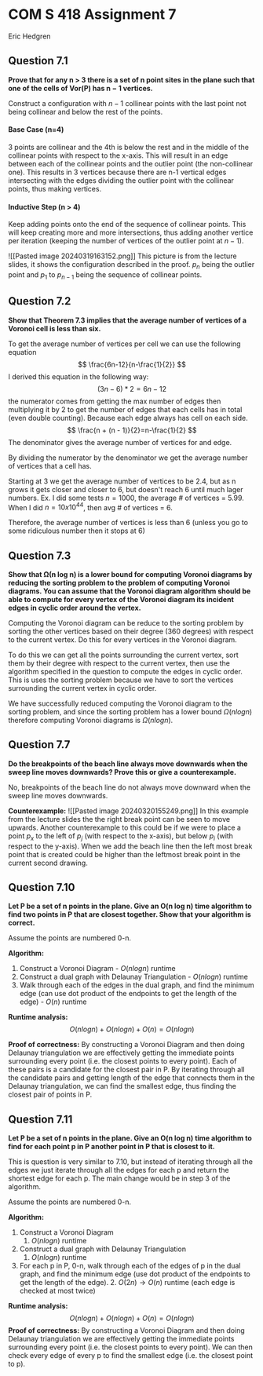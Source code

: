 # COM S 418 Assignment 7
Eric Hedgren

## Question 7.1
**Prove that for any n > 3 there is a set of n point sites in the plane such that one of the cells of Vor(P) has n − 1 vertices.**

Construct a configuration with $n-1$ collinear points with the last point not being collinear and below the rest of the points.

#### Base Case (n=4)
3 points are collinear and the 4th is below the rest and in the middle of the collinear points with respect to the x-axis. This will result in an edge between each of the collinear points and the outlier point (the non-collinear one). This results in 3 vertices because there are n-1 vertical edges intersecting with the edges dividing the outlier point with the collinear points, thus making vertices.

#### Inductive Step (n > 4)
Keep adding points onto the end of the sequence of collinear points. This will keep creating more and more intersections, thus adding another vertice per iteration (keeping the number of vertices of the outlier point at $n-1$).

![[Pasted image 20240319163152.png]]
This picture is from the lecture slides, it shows the configuration described in the proof. $p_{n}$ being the outlier point and $p_1$ to $p_{n-1}$ being the sequence of collinear points.


## Question 7.2
**Show that Theorem 7.3 implies that the average number of vertices of a Voronoi cell is less than six.**

To get the average number of vertices per cell we can use the following equation
$$
\frac{6n-12}{n-\frac{1}{2}}
$$
I derived this equation in the following way:
$$
(3n-6)*2=6n-12
$$
the numerator comes from getting the max number of edges then multiplying it by 2 to get the number of edges that each cells has in total (even double counting). Because each edge always has cell on each side.
$$
\frac{n + (n - 1)}{2}=n-\frac{1}{2}
$$
The denominator gives the average number of vertices for and edge.

By dividing the numerator by the denominator we get the average number of vertices that a cell has.

Starting at 3 we get the average number of vertices to be 2.4, but as n grows it gets closer and closer to 6, but doesn't reach 6 until much lager numbers. Ex. I did some tests $n=1000$, the average # of vertices = 5.99. When I did $n=10x10^{44}$, then avg # of vertices = 6.

Therefore, the average number of vertices is less than 6 (unless you go to some ridiculous number then it stops at 6)


## Question 7.3
**Show that Ω(n log n) is a lower bound for computing Voronoi diagrams by reducing the sorting problem to the problem of computing Voronoi diagrams. You can assume that the Voronoi diagram algorithm should be able to compute for every vertex of the Voronoi diagram its incident edges in cyclic order around the vertex.**

Computing the Voronoi diagram can be reduce to the sorting problem by sorting the other vertices based on their degree (360 degrees) with respect to the current vertex. Do this for every vertices in the Voronoi diagram.

To do this we can get all the points surrounding the current vertex, sort them by their degree with respect to the current vertex, then use the algorithm specified in the question to compute the edges in cyclic order. This is uses the sorting problem because we have to sort the vertices surrounding the current vertex in cyclic order.

We have successfully reduced computing the Voronoi diagram to the sorting problem, and since the sorting problem has a lower bound $\Omega (n log n)$ therefore computing Voronoi diagrams is $\Omega (n log n)$.


## Question 7.7
**Do the breakpoints of the beach line always move downwards when the sweep line moves downwards? Prove this or give a counterexample.**

No, breakpoints of the beach line do not always move downward when the sweep line moves downwards.

**Counterexample:**
	![[Pasted image 20240320155249.png]]
	In this example from the lecture slides the the right break point can be seen to move upwards. Another counterexample to this could be if we were to place a point $p_x$ to the left of $p_j$ (with respect to the x-axis), but below $p_i$ (with respect to the y-axis). When we add the beach line then the left most break point that is created could be higher than the leftmost break point in the current second drawing.
## Question 7.10
**Let P be a set of n points in the plane. Give an O(n log n) time algorithm to find two points in P that are closest together. Show that your algorithm is correct.**

Assume the points are numbered 0-n.

**Algorithm:**
1. Construct a Voronoi Diagram - $O(n log n)$ runtime
2. Construct a dual graph with Delaunay Triangulation - $O(nlogn)$ runtime
3. Walk through each of the edges in the dual graph, and find the minimum edge (can use dot product of the endpoints to get the length of the edge) - $O(n)$ runtime

**Runtime analysis:**
$$
O(nlogn) + O(nlogn) + O(n) = O(nlogn)
$$

**Proof of correctness:**
	By constructing a Voronoi Diagram and then doing Delaunay triangulation we are effectively getting the immediate points surrounding every point (i.e. the closest points to every point). Each of these pairs is a candidate for the closest pair in P. By iterating through all the candidate pairs and getting length of the edge that connects them in the Delaunay triangulation, we can find the smallest edge, thus finding the closest pair of points in P.


## Question 7.11
**Let P be a set of n points in the plane. Give an O(n log n) time algorithm to find for each point p in P another point in P that is closest to it.**

This is question is very similar to 7.10, but instead of iterating through all the edges we just iterate through all the edges for each p and return the shortest edge for each p. The main change would be in step 3 of the algorithm.

Assume the points are numbered 0-n.

**Algorithm:**
1. Construct a Voronoi Diagram
	1. $O(n log n)$ runtime
2. Construct a dual graph with Delaunay Triangulation
	1. $O(nlogn)$ runtime
3. For each p in P, 0-n, walk through each of the edges of p in the dual graph, and find the minimum edge (use dot product of the endpoints to get the length of the edge).
	2. $O(2n) \rightarrow O(n)$ runtime (each edge is checked at most twice)

**Runtime analysis:**
$$
O(nlogn) + O(nlogn) + O(n) = O(nlogn)
$$ 
**Proof of correctness:**
	By constructing a Voronoi Diagram and then doing Delaunay triangulation we are effectively getting the immediate points surrounding every point (i.e. the closest points to every point). We can then check every edge of every p to find the smallest edge (i.e. the closest point to p).
